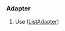 ### Adapter
1. Use ([ListAdapter](https://developer.android.com/reference/androidx/recyclerview/widget/ListAdapter))
